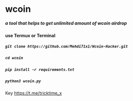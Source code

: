 # wcoin
##### a tool that helps to get unlimited amount of wcoin airdrop
#### use Termux or Terminal  

##### `git clone https://github.com/Mehdi71x1/Wcoin-Hacker.git`
##### `cd wcoin`
##### `pip install -r requirements.txt`
##### `python3 wcoin.py`

Key https://t.me/tricktime_x
















